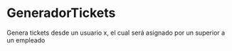 # GeneradorTickets
Genera tickets desde un usuario x, el cual será asignado por un superior a un empleado
